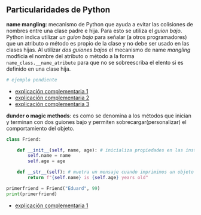 ## Particularidades de Python 

**name mangling**: mecanismo de Python que ayuda a evitar las colisiones de nombres entre una clase padre e hija. Para esto se utiliza el *guion bajo*. Python indica utilizar *un guion bajo* para señalar (a otros programadores) que un atributo o método es propio de la clase y no debe ser usado en las clases hijas. Al utilizar  *dos guiones bajos* el mecanismo de name *mangling* modficia el nombre del atributo o método a la forma `name_class.__name_atribute` para que no se sobreescriba el elento si es definido en una clase hija.

```python
# ejemplo pendiente
```

- [explicación complementaria 1](https://www.youtube.com/watch?v=ALZmCy2u0jQ)
- [explicación complementaria 2](https://www.geeksforgeeks.org/name-mangling-in-python/)
- [explicación complementaria 3](https://medium.com/analytics-vidhya/python-name-mangling-and-how-to-use-underscores-e67b529f744f) 

**dunder o magic methods**: es como se denomina a los métodos que inician y terminan con dos guiones bajo y permiten sobrecargar(personalizar) el comportamiento del objeto.

```python
class Friend:

    def __init__(self, name, age): # inicializa propiedades en las instancias de la clase
        self.name = name
        self.age = age

    def __str__(self): # muetra un mensaje cuando imprimimos un objeto de la clase de forma directa
        return f"{self.name} is {self.age} years old"

primerfriend = Friend("Eduard", 99)
print(primerfriend)
```

- [explicación complementaria 1](https://www.geeksforgeeks.org/dunder-magic-methods-python/)

